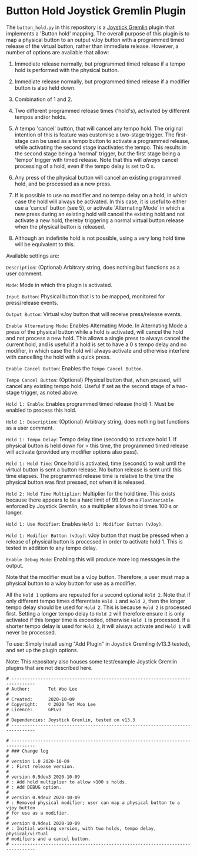 # Button Hold Joystick Gremlin Plugin

The `button_hold.py` in this repository is a [Joystick Gremlin](https://github.com/WhiteMagic/JoystickGremlin)
plugin that implements a 'Button hold' mapping. The overall purpose of this 
plugin is to map a physical button to an output vJoy button with a programmed 
timed release of the virtual button, rather than immediate release. However,
a number of options are available that allow:

1) Immediate release normally, but programmed timed release if a tempo hold is
performed with the physical button.

2) Immediate release normally, but programmed timed release if a modifier 
button is also held down.

3) Combination of 1 and 2.

4) Two different programmed release times ('hold's), activated by different
tempos and/or holds.

5) A tempo 'cancel' button, that will cancel any tempo hold. The original 
intention of this is feature was customise a two-stage trigger. The first-stage
can be used as a tempo button to activate a programmed release, while activating
the second stage inactivates the tempo. This results in the second stage being
a 'normal' trigger, but the first stage being a 'tempo' trigger with timed
release. Note that this will *always* cancel processing of a hold, even if
the tempo delay is set to 0 s.

6) Any press of the physical button will cancel an existing programmed hold, 
and be processed as a new press.

7) If is possible to use no modifier and no tempo delay on a hold, in which
case the hold will always be activated. In this case, it is useful to either use
a 'cancel' button (see 5), or activate 'Alternating Mode' in which a new press
during an existing hold will cancel the existing hold and not activate a new 
hold, thereby triggering a normal virtual button release when the physical
button is released.

8) Although an indefinite hold is not possible, using a very long hold time will
be equivalent to this.

Available settings are:

`Description`: (Optional) Arbitrary string, does nothing but functions as a user
comment.

`Mode`: Mode in which this plugin is activated.

`Input Button`: Physical button that is to be mapped, monitored for press/release
events.

`Output Button`: Virtual vJoy button that will receive press/release events.

`Enable Alternating Mode`: Enables Alternating Mode. In Alternating Mode a
press of the physical button while a hold is activated, will cancel the hold
and not process a new hold. This allows a single press to always cancel the
current hold, and is useful if a hold is set to have a 0 s tempo delay and
no modifier, in which case the hold will always activate and otherwise interfere
with cancelling the hold with a quick press.

`Enable Cancel Button`: Enables the `Tempo Cancel Button`.

`Tempo Cancel Button`: (Optional) Physical button that, when pressed, will cancel 
any existing tempo hold. Useful if set as the second stage of a two-stage trigger,
as noted above.

`Hold 1: Enable`: Enables programmed timed release (hold) 1. Must be enabled to 
process this hold.

`Hold 1: Description`: (Optional) Arbitrary string, does nothing but functions as 
a user comment.

`Hold 1: Tempo Delay`: Tempo delay time (seconds) to activate hold 1. If physical 
button is held down for > this time, the programmed timed release will activate
(provided any modifier options also pass).

`Hold 1: Hold Time`: Once hold is activated, time (seconds) to wait until the 
virtual button is sent a button release. No button release is sent until this
time elapses. The programmed release time is relative to the time the physical
button was first pressed, not when it is released.

`Hold 2: Hold Time Multiplier`: Multiplier for the hold time. This exists because
there appears to be a hard limit of 99.99 on a `FloatVariable` enforced by
Joystick Gremlin, so a multiplier allows hold times 100 s or longer.

`Hold 1: Use Modifier`: Enables `Hold 1: Modifier Button (vJoy)`.

`Hold 1: Modifier Button (vJoy)`: vJoy button that must be pressed when a
release of physical button is processed in order to activate hold 1. This is
tested in addition to any tempo delay.

`Enable Debug Mode`: Enabling this will produce more log messages in the output.

Note that the modifier must be a vJoy button. Therefore, a user must map a
physical button to a vJoy button for use as a modifier.

All the `Hold 1` options are repeated for a second optional `Hold 2`. Note that
if only different tempo times differentiate `Hold 1` and `Hold 2`, then the longer
tempo delay should be used for `Hold 2`. This is because `Hold 2` is processed
first. Setting a longer tempo delay to `Hold 2` will therefore ensure it is only
activated if this longer time is exceeded, otherwise `Hold 1` is processed. If
a shorter tempo delay is used for `Hold 2`, it will always activate and `Hold 1`
will never be processed.

To use: Simply install using "Add Plugin" in Joystick Gremling (v13.3 tested), 
and set up the plugin options.

Note: This repository also houses some test/example Joystick Gremlin plugins that
are not described here.

```
# -------------------------------------------------------------------------------
# Author:       Tet Woo Lee
#
# Created:      2020-10-09
# Copyright:    © 2020 Tet Woo Lee
# Licence:      GPLv3
#
# Dependencies: Joystick Gremlin, tested on v13.3
# -------------------------------------------------------------------------------

# -------------------------------------------------------------------------------
# ### Change log
#
# version 1.0 2020-10-09
# : First release version.
#
# version 0.9dev3 2020-10-09
# : Add hold multiplier to allow >100 s holds.
# : Add DEBUG option.
#
# version 0.9dev2 2020-10-09
# : Removed physical modifier; user can map a physical button to a vjoy button
# for use as a modifier.
#
# version 0.9dev1 2020-10-09
# : Initial working version, with two holds, tempo delay, physical/virtual 
# modifiers and a cancel button.
# -------------------------------------------------------------------------------
```